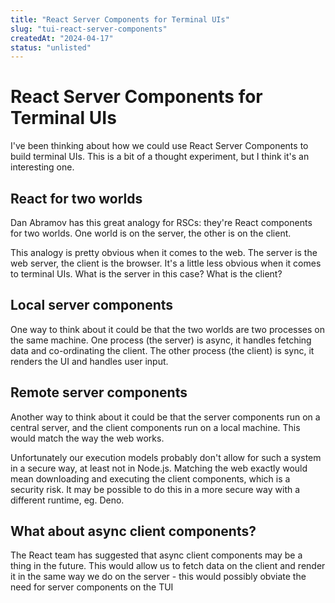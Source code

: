 ```yaml
---
title: "React Server Components for Terminal UIs"
slug: "tui-react-server-components"
createdAt: "2024-04-17"
status: "unlisted"
---
```


# React Server Components for Terminal UIs

I've been thinking about how we could use React Server Components to build terminal UIs. This is a bit of a thought experiment, but I think it's an interesting one.

## React for two worlds

Dan Abramov has this great analogy for RSCs: they're React components for two worlds. One world is on the server, the other is on the client.

This analogy is pretty obvious when it comes to the web. The server is the web server, the client is the browser. It's a little less obvious when it comes to terminal UIs. What is the server in this case? What is the client?

## Local server components

One way to think about it could be that the two worlds are two processes on the same machine. One process (the server) is async, it handles fetching data and co-ordinating the client. The other process (the client) is sync, it renders the UI and handles user input.

## Remote server components

Another way to think about it could be that the server components run on a central server, and the client components run on a local machine. This would match the way the web works.

Unfortunately our execution models probably don't allow for such a system in a secure way, at least not in Node.js. Matching the web exactly would mean downloading and executing the client components, which is a security risk. It may be possible to do this in a more secure way with a different runtime, eg. Deno.

## What about async client components?

The React team has suggested that async client components may be a thing in the future. This would allow us to fetch data on the client and render it in the same way we do on the server - this would possibly obviate the need for server components on the TUI
